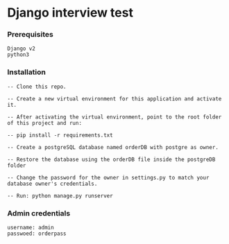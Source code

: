 # Django interview test

### Prerequisites

```
Django v2
python3
```
### Installation

```
-- Clone this repo.

-- Create a new virtual environment for this application and activate it. 

-- After activating the virtual environment, point to the root folder of this project and run:

-- pip install -r requirements.txt

-- Create a postgreSQL database named orderDB with postgre as owner.

-- Restore the database using the orderDB file inside the postgreDB folder

-- Change the password for the owner in settings.py to match your database owner's credentials.

-- Run: python manage.py runserver 
 ```
 
### Admin credentials

```
username: admin
passwoed: orderpass
```	
	
	